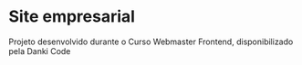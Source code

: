 # Site empresarial
Projeto desenvolvido durante o Curso Webmaster Frontend, disponibilizado pela Danki Code

